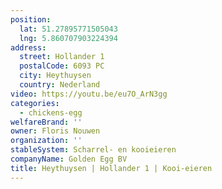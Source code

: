 ```yaml
---
position:
  lat: 51.27895771505043
  lng: 5.860707903224394
address:
  street: Hollander 1
  postalCode: 6093 PC
  city: Heythuysen
  country: Nederland
video: https://youtu.be/eu7O_ArN3gg
categories:
  - chickens-egg
welfareBrand: ''
owner: Floris Nouwen
organization: ''
stableSystem: Scharrel- en kooieieren
companyName: Golden Egg BV
title: Heythuysen | Hollander 1 | Kooi-eieren
---
```


